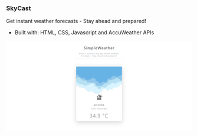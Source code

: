 ### SkyCast

Get instant weather forecasts - Stay ahead and prepared!

- Built with: HTML, CSS, Javascript and AccuWeather APIs

![sreenshot](img/skycast.png)
